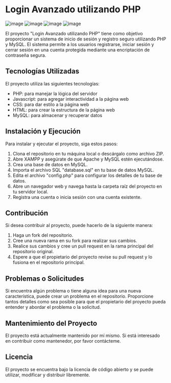 # Login Avanzado utilizando PHP
![image](https://user-images.githubusercontent.com/94486146/233183799-30175f0b-2d0b-43dc-bb06-943eed889054.png)
![image](https://user-images.githubusercontent.com/94486146/233183860-54065656-1be9-4354-ba05-9022329a65de.png)
![image](https://user-images.githubusercontent.com/94486146/233183964-f9a991c1-b328-4d8c-98ab-cd5f522e7e22.png)
![image](https://user-images.githubusercontent.com/94486146/234036775-6c8ff63f-e661-40c8-ba99-7cd4867acd82.png)



El proyecto "Login Avanzado utilizando PHP" tiene como objetivo proporcionar un sistema de inicio de sesión y registro seguro utilizando PHP y MySQL. El sistema permite a los usuarios registrarse, iniciar sesión y cerrar sesión en una cuenta protegida mediante una encriptación de contraseña segura.

## Tecnologías Utilizadas
El proyecto utiliza las siguientes tecnologías:
- PHP: para manejar la lógica del servidor
- Javascript: para agregar interactividad a la página web
- CSS: para dar estilo a la página web
- HTML: para crear la estructura de la página web
- MySQL: para almacenar y recuperar datos

## Instalación y Ejecución
Para instalar y ejecutar el proyecto, siga estos pasos:
1. Clona el repositorio en tu máquina local o descárgalo como archivo ZIP.
2. Abre XAMPP y asegúrate de que Apache y MySQL estén ejecutándose.
3. Crea una base de datos en MySQL.
4. Importa el archivo SQL "database.sql" en tu base de datos MySQL.
5. Edita el archivo "config.php" para configurar los detalles de tu base de datos.
6. Abre un navegador web y navega hasta la carpeta raíz del proyecto en tu servidor local.
7. Registra una cuenta o inicia sesión con una cuenta existente.

## Contribución
Si desea contribuir al proyecto, puede hacerlo de la siguiente manera:
1. Haga un fork del repositorio.
2. Cree una nueva rama en su fork para realizar sus cambios.
3. Realice sus cambios y cree un pull request en la rama principal del repositorio original.
4. Espere a que el propietario del proyecto revise su pull request y lo fusiona en el repositorio principal.

## Problemas o Solicitudes
Si encuentra algún problema o tiene alguna idea para una nueva característica, puede crear un problema en el repositorio. Proporcione tantos detalles como sea posible para que el propietario del proyecto pueda entender y abordar el problema o la solicitud.

## Mantenimiento del Proyecto
El proyecto está actualmente mantenido por mí mismo. Si está interesado en contribuir como mantenedor, por favor contácteme.

## Licencia
El proyecto se encuentra bajo la licencia de código abierto y se puede utilizar, modificar y distribuir libremente.
